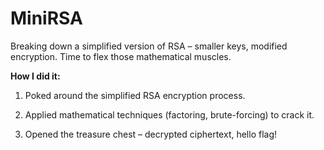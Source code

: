 # MiniRSA

Breaking down a simplified version of RSA – smaller keys, modified encryption. Time to flex those mathematical muscles.

**How I did it:**

1. Poked around the simplified RSA encryption process.

2. Applied mathematical techniques (factoring, brute-forcing) to crack it.

3. Opened the treasure chest – decrypted ciphertext, hello flag!



